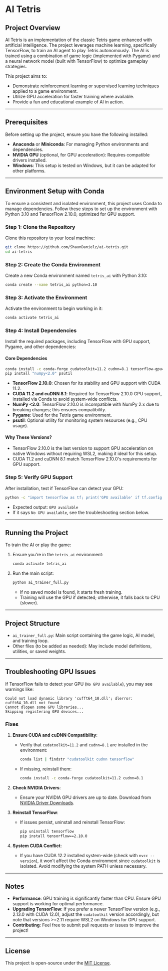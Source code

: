 # AI Tetris

## Project Overview
AI Tetris is an implementation of the classic Tetris game enhanced with artificial intelligence. The project leverages machine learning, specifically TensorFlow, to train an AI agent to play Tetris autonomously. The AI is trained using a combination of game logic (implemented with Pygame) and a neural network model (built with TensorFlow) to optimize gameplay strategies.

This project aims to:
- Demonstrate reinforcement learning or supervised learning techniques applied to a game environment.
- Utilize GPU acceleration for faster training where available.
- Provide a fun and educational example of AI in action.

---

## Prerequisites
Before setting up the project, ensure you have the following installed:
- **Anaconda** or **Miniconda**: For managing Python environments and dependencies.
- **NVIDIA GPU** (optional, for GPU acceleration): Requires compatible drivers installed.
- **Windows**: This setup is tested on Windows, but it can be adapted for other platforms.

---

## Environment Setup with Conda
To ensure a consistent and isolated environment, this project uses Conda to manage dependencies. Follow these steps to set up the environment with Python 3.10 and TensorFlow 2.10.0, optimized for GPU support.

### Step 1: Clone the Repository
Clone this repository to your local machine:
```bash
git clone https://github.com/ShaunDanielz/ai-tetris.git
cd ai-tetris
```

### Step 2: Create the Conda Environment
Create a new Conda environment named `tetris_ai` with Python 3.10:
```bash
conda create --name tetris_ai python=3.10
```

### Step 3: Activate the Environment
Activate the environment to begin working in it:
```bash
conda activate tetris_ai
```

### Step 4: Install Dependencies
Install the required packages, including TensorFlow with GPU support, Pygame, and other dependencies:

#### Core Dependencies
```bash
conda install -c conda-forge cudatoolkit=11.2 cudnn=8.1 tensorflow-gpu=2.10.0 pygame
pip install "numpy<2.0" psutil
```

- **TensorFlow 2.10.0**: Chosen for its stability and GPU support with CUDA 11.2.
- **CUDA 11.2 and cuDNN 8.1**: Required for TensorFlow 2.10.0 GPU support, installed via Conda to avoid system-wide conflicts.
- **NumPy <2.0**: TensorFlow 2.10.0 is incompatible with NumPy 2.x due to breaking changes; this ensures compatibility.
- **Pygame**: Used for the Tetris game environment.
- **psutil**: Optional utility for monitoring system resources (e.g., CPU usage).

#### Why These Versions?
- TensorFlow 2.10.0 is the last version to support GPU acceleration on native Windows without requiring WSL2, making it ideal for this setup.
- CUDA 11.2 and cuDNN 8.1 match TensorFlow 2.10.0's requirements for GPU support.

### Step 5: Verify GPU Support
After installation, test if TensorFlow can detect your GPU:
```bash
python -c "import tensorflow as tf; print('GPU available' if tf.config.list_physical_devices('GPU') else 'No GPU available')"
```
- Expected output: `GPU available`
- If it says `No GPU available`, see the troubleshooting section below.

---

## Running the Project
To train the AI or play the game:
1. Ensure you’re in the `tetris_ai` environment:
   ```bash
   conda activate tetris_ai
   ```
2. Run the main script:
   ```bash
   python ai_trainer_full.py
   ```
   - If no saved model is found, it starts fresh training.
   - Training will use the GPU if detected; otherwise, it falls back to CPU (slower).

---

## Project Structure
- `ai_trainer_full.py`: Main script containing the game logic, AI model, and training loop.
- Other files (to be added as needed): May include model definitions, utilities, or saved weights.

---

## Troubleshooting GPU Issues
If TensorFlow fails to detect your GPU (`No GPU available`), you may see warnings like:
```
Could not load dynamic library 'cufft64_10.dll'; dlerror: cufft64_10.dll not found
Cannot dlopen some GPU libraries...
Skipping registering GPU devices...
```

### Fixes
1. **Ensure CUDA and cuDNN Compatibility**:
   - Verify that `cudatoolkit=11.2` and `cudnn=8.1` are installed in the environment:
     ```bash
     conda list | findstr "cudatoolkit cudnn tensorflow"
     ```
   - If missing, reinstall them:
     ```bash
     conda install -c conda-forge cudatoolkit=11.2 cudnn=8.1
     ```

2. **Check NVIDIA Drivers**:
   - Ensure your NVIDIA GPU drivers are up to date. Download from [NVIDIA Driver Downloads](https://www.nvidia.com/Download/index.aspx).

3. **Reinstall TensorFlow**:
   - If issues persist, uninstall and reinstall TensorFlow:
     ```bash
     pip uninstall tensorflow
     pip install tensorflow==2.10.0
     ```

4. **System CUDA Conflict**:
   - If you have CUDA 12.2 installed system-wide (check with `nvcc --version`), it won’t affect the Conda environment since `cudatoolkit` is isolated. Avoid modifying the system PATH unless necessary.

---

## Notes
- **Performance**: GPU training is significantly faster than CPU. Ensure GPU support is working for optimal performance.
- **Upgrading TensorFlow**: If you prefer a newer TensorFlow version (e.g., 2.13.0 with CUDA 12.0), adjust the `cudatoolkit` version accordingly, but note that versions >=2.11 require WSL2 on Windows for GPU support.
- **Contributing**: Feel free to submit pull requests or issues to improve the project!

---

## License
This project is open-source under the [MIT License](LICENSE.MD).

